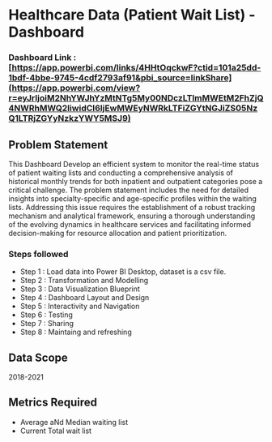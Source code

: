 # Healthcare Data (Patient Wait List) - Dashboard

### Dashboard Link : [https://app.powerbi.com/links/4HHtOqckwF?ctid=101a25dd-1bdf-4bbe-9745-4cdf2793af91&pbi_source=linkShare](https://app.powerbi.com/view?r=eyJrIjoiM2NhYWJhYzMtNTg5My00NDczLTlmMWEtM2FhZjQ4NWRhMWQ2IiwidCI6IjEwMWEyNWRkLTFiZGYtNGJiZS05NzQ1LTRjZGYyNzkzYWY5MSJ9)

## Problem Statement 

This Dashboard Develop an efficient system to monitor the real-time status of patient waiting lists and conducting a comprehensive analysis of historical monthly trends for both inpatient and outpatient categories pose a critical challenge. The problem statement includes the need for detailed insights into specialty-specific and age-specific profiles within the waiting lists. Addressing this issue requires the establishment of a robust tracking mechanism and analytical framework, ensuring a thorough understanding of the evolving dynamics in healthcare services and facilitating informed decision-making for resource allocation and patient prioritization.

### Steps followed 
- Step 1 : Load data into Power BI Desktop, dataset is a csv file.
- Step 2 : Transformation and Modelling
- Step 3 : Data Visualization Blueprint
- Step 4 : Dashboard Layout and Design 
- Step 5 : Interactivity and Navigation 
- Step 6 : Testing 
- Step 7 : Sharing 
- Step 8 : Maintaing and refreshing


## Data Scope 
2018-2021

## Metrics Required 
- Average aNd Median waiting list 
- Current Total wait list  
